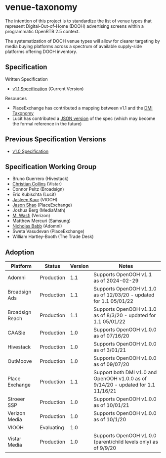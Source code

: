# venue-taxonomy

The intention of this project is to standardize the list of venue types that represent
Digital-Out-of-Home (DOOH) advertising screens within a programmatic OpenRTB 2.5 context.

The systematization of DOOH venue types will allow for clearer targeting by media buying
platforms across a spectrum of available supply-side platforms offering DOOH inventory.

## Specification

Written Specification

* [v1.1 Specification](./specification-1.1.md) (Current Version)

Resources
* PlaceExchange has contributed a mapping between v1.1 and the [DMI Taxonomy](./DMI%20to%20OpenOOH%201.1%20Mapping.csv)
* Lucit has contributed a [JSON version](./specification.json) of the spec (which may become the formal reference in the future)

## Previous Specification Versions
* [v1.0 Specification](./specification-1.0.md)

## Specification Working Group

* Bruno Guerrero (Hivestack)
* [Christian Collins](https://github.com/christiancollins11) (Vistar)
* Connor Peltz (Broadsign)
* Eric Kubischta (Lucit)
* [Jasleen Kaur](https://github.com/jasleenk-viooh) (VIOOH)
* [Jason Shao](https://github.com/jayshao) (PlaceExchange)
* Joshua Berg (MediaMath)
* [M. Wasfi](https://github.com/mowasfi7) (Verizon)
* Matthew Mercuri (Samsung)
* [Nicholas Babb](https://github.com/ndbabb) (Adomni)
* Sweta Vasudevan (PlaceExchange)
* William Hartley-Booth (The Trade Desk)

## Adoption

| Platform | Status | Version | Notes |
| ----------- | ------ | ------- | ----- |
| Adomni | Production | 1.1 | Supports OpenOOH v1.1 as of 2024-02-29 |
| Broadsign Ads | Production | 1.1 | Supports OpenOOH v1.1.0 as of 12/03/20 - updated for 1.1 05/01/22 |
| Broadsign Reach | Production | 1.1 | Supports OpenOOH v1.1.0 as of 8/3/20 - updated for 1.1 05/01/22 |
| CAASie | Production | 1.0 | Supports OpenOOH v1.0.0 as of 07/16/20 |
| Hivestack | Production | 1.0 | Supports OpenOOH v1.0.0 as of 3/01/21 |
| OutMoove | Production | 1.0 | Supports OpenOOH v1.0.0 as of 09/07/20 |
| Place Exchange | Production | 1.1 | Support both DMI v1.0 and OpenOOH v1.0.0 as of 9/14/20 - updated for 1.1 11/16/21 |
| Stroeer SSP| Production | 1.0 | Supports OpenOOH v1.0.0 as of 10/01/21 |
| Verizon Media | Production | 1.0 | Supports OpenOOH v1.0.0 as of 10/1/20 |
| VIOOH | Evaluating | 1.0 |  |
| Vistar Media | Production | 1.0 | Supports OpenOOH v1.0.0 (parent/child levels only) as of 9/9/20
